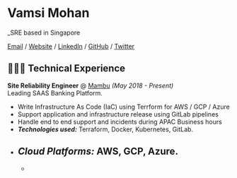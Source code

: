 # Vamsi Mohan

_SRE  based in Singapore <br>

[Email](vamsimohan@pm.me) / [Website](https://github.com/mohanvamc/) / [LinkedIn](https://www.linkedin.com/in/mohanvamsi/) / [GitHub](https://github.com/mohanvamc/) / [Twitter](https://twitter.com/its_vamc)

## 👩🏼‍💻 Technical Experience

**Site Reliability Engineer** @ [Mambu](http://mambu.com/) _(May 2018 - Present)_ <br>
Leading SAAS Banking Platform.
  - Write Infrastructure As Code (IaC) using Terrform for AWS / GCP / Azure
  - Support application and infrastructure release using GitLab pipelines
  - Handle end to end support and incidents during APAC Business hours
  - **_Technologies used:_** Terraform, Docker, Kubernetes, GitLab.
  - **_Cloud Platforms:_** AWS, GCP, Azure.
    -
    -
    <br><br>
